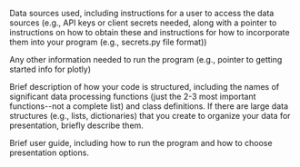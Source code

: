 Data sources used, including instructions for a user to access the data sources
(e.g., API keys or client secrets needed, along with a pointer to instructions on
how to obtain these and instructions for how to incorporate them into your program (e.g., secrets.py file format))

Any other information needed to run the program (e.g., pointer to getting started info for plotly)

Brief description of how your code is structured, including the names of significant data processing functions
(just the 2-3 most important functions--not a complete list) and class definitions. If there are large data structures (e.g., lists, dictionaries) that you create to organize your data for presentation, briefly describe them.

Brief user guide, including how to run the program and how to choose presentation options.
